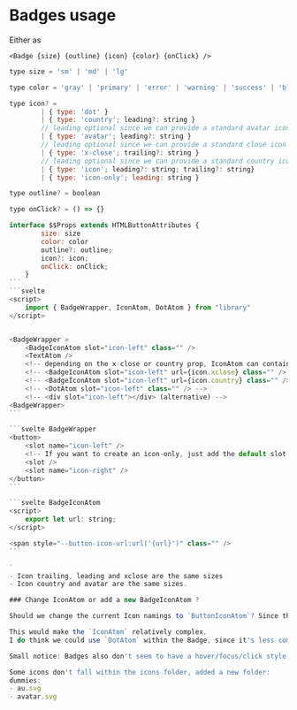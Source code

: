 # Badges usage

Either as

```svelte
<Badge {size} {outline} {icon} {color} {onClick} />
```

````js
type size = 'sm' | 'md' | 'lg'

type color = 'gray' | 'primary' | 'error' | 'warning' | 'success' | 'blue gray' | 'blue light' | 'blue' | 'indigo' | 'purple' | 'pink' | 'rosé' | 'orange'

type icon? =
		| { type: 'dot' }
        | { type: 'country'; leading?: string }
        // leading optional since we can provide a standard avatar icon
        | { type: 'avatar'; leading?: string }
        // leading optional since we can provide a standard close icon
        | { type: 'x-close'; trailing?: string }
        // leading optional since we can provide a standard country icon
		| { type: 'icon'; leading?: string; trailing?: string}
        | { type: 'icon-only'; leading: string }

type outline? = boolean

type onClick? = () => {}

interface $$Props extends HTMLButtonAttributes {
        size: size
        color: color
		outline?: outline;
		icon?: icon;
        onClick: onClick;
	}
```
```svelte
<script>
    import { BadgeWrapper, IconAtom, DotAtom } from "library"
</script>


<BadgeWrapper >
    <BadgeIconAtom slot="icon-left" class="" />
    <TextAtom />
    <!-- depending on the x-close or country prop, IconAtom can contain default url -->
    <!-- <BadgeIconAtom slot="icon-left" url={icon.xclose} class="" /> -->
    <!-- <BadgeIconAtom slot="icon-left" url={icon.country} class="" /> -->
    <!-- <DotAtom slot="icon-left" class="" /> -->
    <!-- <div slot="icon-left"></div> (alternative) -->
<BadgeWrapper>
```

```svelte BadgeWrapper
<button>
	<slot name="icon-left" />
	<!-- If you want to create an icon-only, just add the default slot. -->
	<slot />
	<slot name="icon-right" />
</button>
```

```svelte BadgeIconAtom
<script>
	export let url: string;
</script>

<span style="--button-icon-url:url('{url}')" class="" />
```

`
- Icon trailing, leading and xclose are the same sizes
- Icon country and avatar are the same sizes.

### Change IconAtom or add a new BadgeIconAtom ?

Should we change the current Icon namings to `ButtonIconAtom`? Since there is a difference in props/context being passed between `BadgeIcons` and `ButtonIcons`, there is also a size difference and a style difference. Currently the `IconAtom` is getting the context from it's parent component mainly `destructive` and `hierarchy` are props a `BadgeIcon` won't have,

This would make the `IconAtom` relatively complex.
I do think we could use `DotAtom` within the Badge, since it's less complex

Small notice: Badges also don't seem to have a hover/focus/click style, even though there is a close button involved.

Some icons don't fall within the icons folder, added a new folder:
dummies:
- au.svg
- avatar.svg
````
